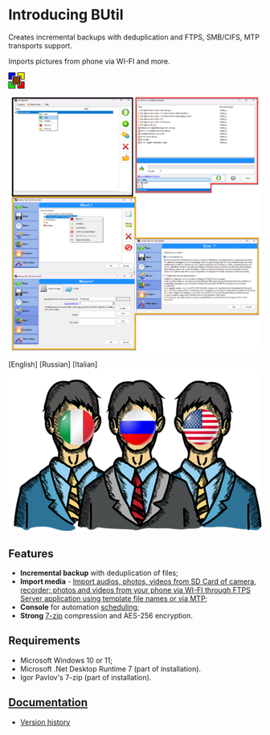 # Introducing BUtil

Creates incremental backups with deduplication and FTPS, SMB/CIFS, MTP transports support.

Imports pictures from phone via WI-FI and more.

![BUtil Logotype](./help/Assets/Logotype.bmp)

![Tasks, Launch Task application](./help/Assets/Screenshot%201.png)

[English] [Russian] [Italian]
![Supported Languages](./help/Assets/Image%20-%20Languages.png)

## Features

- **Incremental backup** with deduplication of files;
- **Import media** - [Import audios, photos, videos from SD Card of camera, recorder; photos and videos from your phone via WI-FI through FTPS Server application using template file names or via MTP](./help/Import%20media%20task.md);
- **Console** for automation [scheduling](./help/Console%20line.md);
- **Strong** [7-zip](https://www.7-zip.org/) compression and AES-256 encryption.

## Requirements

- Microsoft Windows 10 or 11;
- Microsoft .Net Desktop Runtime 7 (part of installation).
- Igor Pavlov's 7-zip (part of installation).

## [Documentation](https://github.com/drweb86/butil/tree/master/help)

- [Version history](./help/Version%20History%20(Changelog).md)
